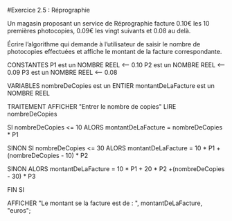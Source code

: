 #Exercice 2.5 : Réprographie

Un magasin proposant un service de Réprographie facture 0.10€ les 10 premières photocopies, 0.09€ les vingt suivants et 0.08 au delà.

Écrire l’algorithme qui demande à l’utilisateur de saisir le nombre de photocopies effectuées et affiche le montant de la facture correspondante.

CONSTANTES
P1 est un NOMBRE REEL <-- 0.10
P2 est un NOMBRE REEL <-- 0.09
P3 est un NOMBRE REEL <-- 0.08

VARIABLES
nombreDeCopies est un ENTIER
montantDeLaFacture est un NOMBRE REEL 

TRAITEMENT
AFFICHER "Entrer le nombre de copies"
LIRE nombreDeCopies

SI nombreDeCopies <= 10
ALORS montantDeLaFacture = nombreDeCopies * P1

SINON SI nombreDeCopies <= 30
ALORS montantDeLaFacture = 10 * P1 + (nombreDeCopies - 10) * P2

SINON 
ALORS montantDeLaFacture = 10 * P1 + 20 * P2 +(nombreDeCopies - 30) * P3

FIN SI

AFFICHER "Le montant se la facture est de : ", montantDeLaFacture, "euros";
